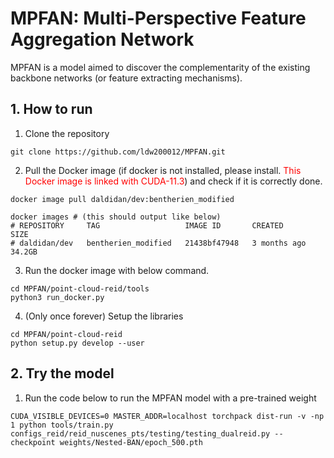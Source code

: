 # MPFAN: Multi-Perspective Feature Aggregation Network
MPFAN is a model aimed to discover the complementarity of the existing backbone networks (or feature extracting mechanisms).

## 1. How to run
1. Clone the repository
```
git clone https://github.com/ldw200012/MPFAN.git
```

2. Pull the Docker image (if docker is not installed, please install. <font style="color:red;">This Docker image is linked with CUDA-11.3</font>) and check if it is correctly done.
```
docker image pull daldidan/dev:bentherien_modified

docker images # (this should output like below)
# REPOSITORY     TAG                   IMAGE ID       CREATED         SIZE
# daldidan/dev   bentherien_modified   21438bf47948   3 months ago    34.2GB
```

3. Run the docker image with below command.
```
cd MPFAN/point-cloud-reid/tools
python3 run_docker.py
```

4. (Only once forever) Setup the libraries
```
cd MPFAN/point-cloud-reid
python setup.py develop --user
```

## 2. Try the model
1. Run the code below to run the MPFAN model with a pre-trained weight
```
CUDA_VISIBLE_DEVICES=0 MASTER_ADDR=localhost torchpack dist-run -v -np 1 python tools/train.py configs_reid/reid_nuscenes_pts/testing/testing_dualreid.py --checkpoint weights/Nested-BAN/epoch_500.pth
```
